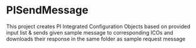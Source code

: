 # PISendMessage
This project creates PI Integrated Configuration Objects based on provided input list &amp; sends given sample message to corresponding ICOs and downloads their response in the same folder as sample request message
